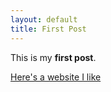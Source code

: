 ```yaml
---
layout: default
title: First Post
---
```


This is my **first post**.

[Here's a website I like](http://seriouseats.com)
